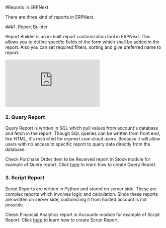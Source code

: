 <!-- add-breadcrumbs -->
#Reports in ERPNext

There are three kind of reports in ERPNext.

###1. Report Builder

Report Builder is an in-built report customization tool in ERPNext. This allows you to define specific fields of the form which shall be added in the report. Also you can set required filters, sorting and give preferred name to report.

<div class="embed-container">
    <iframe src="https://www.youtube.com/embed/TxJGUNarcQs?rel=0" frameborder="0" allow="autoplay; encrypted-media" allowfullscreen>
    </iframe> 
</div>

### 2. Query Report

Query Report is written in SQL which pull values from account's database and fetch in the report. Though SQL queries can be written from front end, like HTML, it's restricted for erpnext.com cloud users. Because it will allow users with no access to specific report to query data directly from the database.

Check Purchase Order Item to be Received report in Stock module for example of Query report. Click [here](https://frappe.io/docs/user/en/guides/reports-and-printing/how-to-make-query-report.html) to learn how to create Query Report.

### 3. Script Report

Script Reports are written in Python and stored on server side. These are complex reports which involves logic and calculation. Since these reports are written on server side, customizing it from hosted account is not possible. 

Check Financial Analytics report in Accounts module for example of Script Report. Click [here](https://frappe.io/docs/user/en/guides/reports-and-printing/how-to-make-script-reports.html) to learn how to create Script Report.

<!-- markdown --> 
